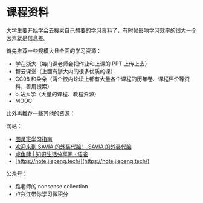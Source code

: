 # **课程资料**

大学生要开始学会去搜索自己想要的学习资料了，有时候影响学习效率的很大一个因素就是信息差。

首先推荐一些规模大且全面的学习资源：

- 学在浙大（每门课老师会把作业和上课的 PPT 上传上去）
- 智云课堂（上面有浙大内的很多优质的课）
- CC98 和朵朵（两个校内论坛上都有大量各个课程的历年卷、课程评价等资料，善用搜索）
- b 站大学（大量的课程、教程资源）
- MOOC

此外再推荐一些其他的资源：

网站：

- [图灵班学习指南](https://zju-turing.github.io/TuringCourses/)
- [欢迎来到 SAVIA 的外装代脑! - SAVIA 的外装代脑](https://savia7582.github.io/Exterior/)
- [咸鱼肆 | 知识生活分享圈 · 语雀](https://www.yuque.com/xianyuxuan/saltfish_shop)
- [https://note.jiepeng.tech/](https://note.jiepeng.tech/)

公众号：

- 路老师的 nonsense collection
- 卢兴江带你学习微积分
